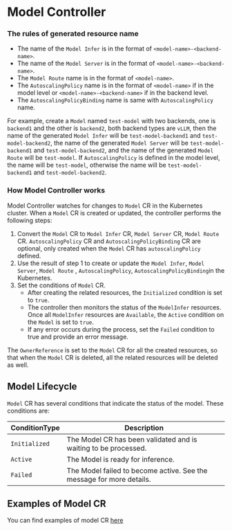 # Model Controller
### The rules of generated resource name

- The name of the `Model Infer` is in the format of `<model-name>-<backend-name>`.
- The name of the
  `Model Server` is in the format of
  `<model-name>-<backend-name>`.
- The `Model Route` name is in the format of `<model-name>`.
- The `AutoscalingPolicy` name is in the format of `<model-name>` if in the model level or `<model-name>-<backend-name>`
  if in the backend level.
- The `AutoscalingPolicyBinding` name is same with `AutoscalingPolicy` name.

For example, create a `Model` named `test-model` with two backends, one is `backend1` and the other is `backend2`, both
backend types are `vLLM`, then
the name of the generated `Model Infer` will be `test-model-backend1` and `test-model-backend2`, the
name of the generated `Model Server` will be `test-model-backend1` and `test-model-backend2`, and the
name of the generated `Model Route` will be `test-model`. If `AutoscalingPolicy` is defined in the model level, the name
will be `test-model`, otherwise the name will be `test-model-backend1` and `test-model-backend2`.

### How Model Controller works

Model Controller watches for changes to `Model` CR in the Kubernetes cluster. When a `Model` CR is created or updated,
the controller performs the following steps:

1. Convert the `Model` CR to `Model Infer` CR, `Model Server` CR, `Model Route` CR. `AutoscalingPolicy` CR and
   `AutoscalingPolicyBinding` CR are optional, only created when the `Model` CR has `autoscalingPolicy` defined.
2. Use the result of step 1 to create or update the `Model Infer`, `Model Server`, `Model Route` , `AutoscalingPolicy`,
   `AutoscalingPolicyBinding`in the Kubernetes.
3. Set the conditions of `Model` CR.
    - After creating the related resources, the `Initialized` condition is set to `true`.
    - The controller then monitors the status of the `ModelInfer` resources. Once all `ModelInfer` resources are
      `Available`, the `Active` condition on the `Model` is set to `true`.
    - If any error occurs during the process, set the `Failed` condition to true and provide an error message.

The `OwnerReference` is set to the `Model` CR for all the created resources, so that when the `Model` CR is deleted, all
the related resources will be deleted as well.

## Model Lifecycle

`Model` CR has several conditions that indicate the status of the model. These conditions are:

| ConditionType | Description                                                          |
|---------------|----------------------------------------------------------------------|
| `Initialized` | The Model CR has been validated and is waiting to be processed.      |
| `Active`      | The Model is ready for inference.                                    |
| `Failed`      | The Model failed to become active. See the message for more details. |

## Examples of Model CR

You can find examples of model CR [here](https://github.com/volcano-sh/kthena/tree/main/examples/model)